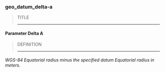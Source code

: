 ### geo_datum_delta-a



> TITLE
> 
> ------

#### Parameter Delta A



> DEFINITION
> 
> ------

###### WGS-84 Equatorial radius minus the specified datum Equatorial radius in meters.